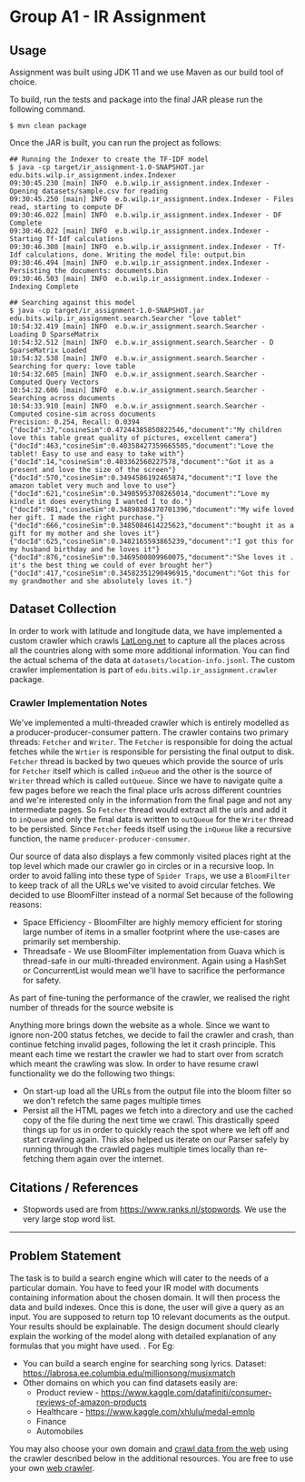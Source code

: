 # Group A1 - IR Assignment

## Usage

Assignment was built using JDK 11 and we use Maven as our build tool of choice.

To build, run the tests and package into the final JAR please run the following command.

```
$ mvn clean package
```

Once the JAR is built, you can run the project as follows:

```
## Running the Indexer to create the TF-IDF model
$ java -cp target/ir_assignment-1.0-SNAPSHOT.jar edu.bits.wilp.ir_assignment.index.Indexer
09:30:45.230 [main] INFO  e.b.wilp.ir_assignment.index.Indexer - Opening datasets/sample.csv for reading
09:30:45.250 [main] INFO  e.b.wilp.ir_assignment.index.Indexer - Files read, starting to compute DF
09:30:46.022 [main] INFO  e.b.wilp.ir_assignment.index.Indexer - DF Complete
09:30:46.022 [main] INFO  e.b.wilp.ir_assignment.index.Indexer - Starting Tf-Idf calculations
09:30:46.308 [main] INFO  e.b.wilp.ir_assignment.index.Indexer - Tf-Idf calculations, done. Writing the model file: output.bin
09:30:46.494 [main] INFO  e.b.wilp.ir_assignment.index.Indexer - Persisting the documents: documents.bin
09:30:46.503 [main] INFO  e.b.wilp.ir_assignment.index.Indexer - Indexing Complete

## Searching against this model
$ java -cp target/ir_assignment-1.0-SNAPSHOT.jar edu.bits.wilp.ir_assignment.search.Searcher "love tablet"
10:54:32.419 [main] INFO  e.b.w.ir_assignment.search.Searcher - Loading D SparseMatrix
10:54:32.512 [main] INFO  e.b.w.ir_assignment.search.Searcher - D SparseMatrix Loaded
10:54:32.538 [main] INFO  e.b.w.ir_assignment.search.Searcher - Searching for query: love table
10:54:32.605 [main] INFO  e.b.w.ir_assignment.search.Searcher - Computed Query Vectors
10:54:32.606 [main] INFO  e.b.w.ir_assignment.search.Searcher - Searching across documents
10:54:33.910 [main] INFO  e.b.w.ir_assignment.search.Searcher - Computed cosine-sim across documents
Precision: 0.254, Recall: 0.0394
{"docId":37,"cosineSim":0.47244385850822546,"document":"My children love this table great quality of pictures, excellent camera"}
{"docId":463,"cosineSim":0.40358427359665505,"document":"Love the tablet! Easy to use and easy to take with"}
{"docId":14,"cosineSim":0.403362560227578,"document":"Got it as a present and love the size of the screen"}
{"docId":570,"cosineSim":0.3494586192465874,"document":"I love the amazon tablet very much and love to use"}
{"docId":621,"cosineSim":0.34905953708265014,"document":"Love my kindle it does everything I wanted I to do."}
{"docId":981,"cosineSim":0.34898384370701396,"document":"My wife loved her gift. I made the right purchase."}
{"docId":666,"cosineSim":0.3485084614225623,"document":"bought it as a gift for my mother and she loves it"}
{"docId":625,"cosineSim":0.3482165593865239,"document":"I got this for my husband birthday and he loves it"}
{"docId":876,"cosineSim":0.3469500809960075,"document":"She loves it . it's the best thing we could of ever brought her"}
{"docId":417,"cosineSim":0.34582351290496915,"document":"Got this for my grandmother and she absolutely loves it."}
```

## Dataset Collection

In order to work with latitude and longitude data, we have implemented a custom crawler which crawls
[LatLong.net](https://www.latlong.net/countries.html) to capture all the places across all the countries along with some
more additional information. You can find the actual schema of the data at `datasets/location-info.jsonl`. The custom
crawler implementation is part of `edu.bits.wilp.ir_assignment.crawler` package.

### Crawler Implementation Notes

We've implemented a multi-threaded crawler which is entirely modelled as a producer-producer-consumer pattern. The
crawler contains two primary threads: `Fetcher` and `Writer`. The `Fetcher` is responsible for doing the actual fetches
while the `Wrtier` is responsible for persisting the final output to disk. `Fetcher` thread is backed by two queues
which provide the source of urls for `Fetcher` itself which is called `inQueue` and the other is the source of `Writer`
thread which is called `outQueue`. Since we have to navigate quite a few pages before we reach the final place urls
across different countries and we're interested only in the information from the final page and not any intermediate
pages. So `Fetcher` thread would extract all the urls and add it to `inQueue` and only the final data is written
to `outQueue` for the `Writer` thread to be persisted. Since `Fetcher` feeds itself using the `inQueue` like a recursive
function, the name `producer-producer-consumer`.

Our source of data also displays a few commonly visited places right at the top level which made our crawler go in
circles or in a recursive loop. In order to avoid falling into these type of `Spider Traps`, we use a `BloomFilter` to
keep track of all the URLs we've visited to avoid circular fetches. We decided to use BloomFilter instead of a normal
Set because of the following reasons:

- Space Efficiency - BloomFilter are highly memory efficient for storing large number of items in a smaller footprint
  where the use-cases are primarily set membership.
- Threadsafe - We use BloomFilter implementation from Guava which is thread-safe in our multi-threaded environment.
  Again using a HashSet or ConcurrentList would mean we'll have to sacrifice the performance for safety.

As part of fine-tuning the performance of the crawler, we realised the right number of threads for the source website is

Anything more brings down the website as a whole. Since we want to ignore non-200 status fetches, we decide to fail the
crawler and crash, than continue fetching invalid pages, following the let it crash principle. This meant each time we
restart the crawler we had to start over from scratch which meant the crawling was slow. In order to have resume crawl
functionality we do the following two things:

- On start-up load all the URLs from the output file into the bloom filter so we don't refetch the same pages multiple
  times
- Persist all the HTML pages we fetch into a directory and use the cached copy of the file during the next time we
  crawl. This drastically speed things up for us in order to quickly reach the spot where we left off and start crawling
  again. This also helped us iterate on our Parser safely by running through the crawled pages multiple times locally
  than re-fetching them again over the internet.

## Citations / References

- Stopwords used are from https://www.ranks.nl/stopwords. We use the very large stop word list.

<hr />

## Problem Statement

The task is to build a search engine which will cater to the needs of a particular domain. You have to feed your IR
model with documents containing information about the chosen domain. It will then process the data and build indexes.
Once this is done, the user will give a query as an input. You are supposed to return top 10 relevant documents as the
output. Your results should be explainable. The design document should clearly explain the working of the model along
with detailed explanation of any formulas that you might have used. . For Eg:

- You can build a search engine for searching song lyrics.
  Dataset: https://labrosa.ee.columbia.edu/millionsong/musixmatch
- Other domains on which you can find datasets easily are:
    - Product review - https://www.kaggle.com/datafiniti/consumer-reviews-of-amazon-products
    - Healthcare - https://www.kaggle.com/xhlulu/medal-emnlp
    - Finance
    - Automobiles

You may also choose your own domain and [crawl data from the web](https://www.wikiwand.com/en/Web_scraping) using the
crawler described below in the additional resources. You are free to use your
own [web crawler](https://www.analyticsvidhya.com/blog/2015/10/beginner-guide-web-scraping-beautiful-soup-python/).
